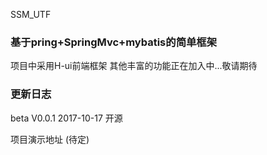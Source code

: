 SSM_UTF

### 基于pring+SpringMvc+mybatis的简单框架

项目中采用H-ui前端框架
其他丰富的功能正在加入中...敬请期待


### 更新日志
beta V0.0.1 2017-10-17 开源  

项目演示地址  (待定)
